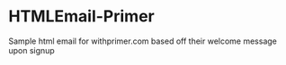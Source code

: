 # HTMLEmail-Primer
Sample html email for withprimer.com based off their welcome message upon signup
